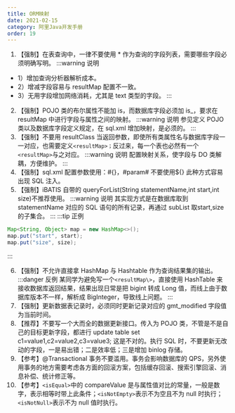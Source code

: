 ```yaml
---
title: ORM映射
date: 2021-02-15
category: 阿里Java开发手册
order: 19
---
```

1. 【强制】在表查询中，一律不要使用 * 作为查询的字段列表，需要哪些字段必须明确写明。
:::warning 说明
- 1）增加查询分析器解析成本。
- 2）增减字段容易与 resultMap 配置不一致。
- 3）无用字段增加网络消耗，尤其是 text 类型的字段。
:::
2. 【强制】POJO 类的布尔属性不能加 is，而数据库字段必须加 is_，要求在 resultMap 中进行字段与属性之间的映射。
:::warning 说明
参见定义 POJO 类以及数据库字段定义规定，在 sql.xml 增加映射，是必须的。
:::
3. 【强制】不要用 resultClass 当返回参数，即使所有类属性名与数据库字段一一对应，也需要定义`<resultMap>；`反过来，每一个表也必然有一个`<resultMap>`与之对应。
:::warning 说明
配置映射关系，使字段与 DO 类解耦，方便维护。
:::
4. 【强制】sql.xml 配置参数使用：#{}，#param# 不要使用${} 此种方式容易出现 SQL 注入。
5. 【强制】iBATIS 自带的 queryForList(String statementName,int start,int size)不推荐使用。
:::warning 说明
其实现方式是在数据库取到 statementName 对应的 SQL 语句的所有记录，再通过 subList 取start,size 的子集合。
:::
:::tip 正例
```java
Map<String, Object> map = new HashMap<>();
map.put("start", start);
map.put("size", size);
```
:::

6. 【强制】不允许直接拿 HashMap 与 Hashtable 作为查询结果集的输出。
:::danger 反例
某同学为避免写一个`<resultMap\>`，直接使用 HashTable 来接收数据库返回结果，结果出现日常是把 bigint 转成 Long 值，而线上由于数据库版本不一样，解析成 BigInteger，导致线上问题。
:::
7. 【强制】更新数据表记录时，必须同时更新记录对应的 gmt_modified 字段值为当前时间。
8. 【推荐】不要写一个大而全的数据更新接口。传入为 POJO 类，不管是不是自己的目标更新字段，都进行 update table set c1=value1,c2=value2,c3=value3; 这是不对的。执行 SQL 时，不要更新无改动的字段，一是易出错；二是效率低；三是增加 binlog 存储。
9.  【参考】@Transactional 事务不要滥用。事务会影响数据库的 QPS，另外使用事务的地方需要考虑各方面的回滚方案，包括缓存回滚、搜索引擎回滚、消息补偿、统计修正等。
10. 【参考】`<isEqual>`中的 compareValue 是与属性值对比的常量，一般是数字，表示相等时带上此条件；`<isNotEmpty>`表示不为空且不为 null 时执行；`<isNotNull>`表示不为 null 值时执行。